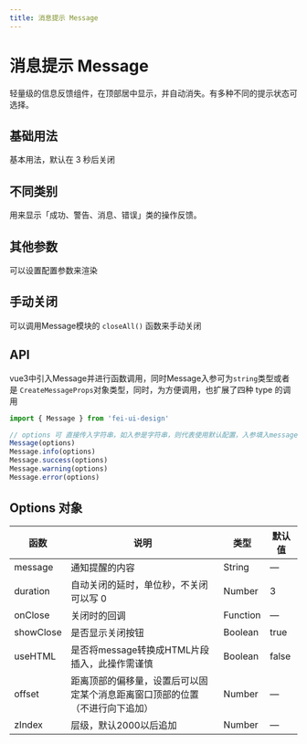 ```yaml
---
title: 消息提示 Message
---
```




# 消息提示 Message

轻量级的信息反馈组件，在顶部居中显示，并自动消失。有多种不同的提示状态可选择。

## 基础用法

基本用法，默认在 3 秒后关闭

<preview path="./demo/Message/Basic.vue"></preview>

## 不同类别

用来显示「成功、警告、消息、错误」类的操作反馈。

<preview path="./demo/Message/Types.vue"></preview>

## 其他参数

可以设置配置参数来渲染

<preview path="./demo/Message/Options.vue"></preview>

## 手动关闭

可以调用Message模块的 `closeAll()` 函数来手动关闭

<preview path="./demo/Message/Close.vue"></preview>

## API

vue3中引入Message并进行函数调用，同时Message入参可为`string`类型或者是 `CreateMessageProps`对象类型，同时，为方便调用，也扩展了四种 type 的调用

```ts
import { Message } from 'fei-ui-design'

// options 可 直接传入字符串，如入参是字符串，则代表使用默认配置，入参填入message属性中进行调用
Message(options)
Message.info(options)
Message.success(options)
Message.warning(options)
Message.error(options)
```

## Options 对象

| 函数      | 说明                                                                         | 类型     | 默认值 |
| --------- | ---------------------------------------------------------------------------- | -------- | ------ |
| message   | 通知提醒的内容                                                               | String   | —      |
| duration  | 自动关闭的延时，单位秒，不关闭可以写 0                                       | Number   | 3      |
| onClose   | 关闭时的回调                                                                 | Function | —      |
| showClose | 是否显示关闭按钮                                                             | Boolean  | true   |
| useHTML   | 是否将message转换成HTML片段插入，此操作需谨慎                                | Boolean  | false  |
| offset    | 距离顶部的偏移量，设置后可以固定某个消息距离窗口顶部的位置（不进行向下追加） | Number   | —      |
| zIndex    | 层级，默认2000以后追加                                                       | Number   | —      |
